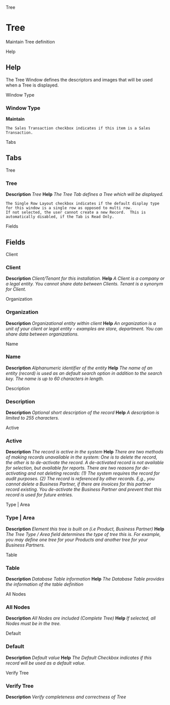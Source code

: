 
Tree
# Tree


Maintain Tree definition

Help
## Help

The Tree Window defines the descriptors and images that will be used when a Tree is displayed.

Window Type
### Window Type

**Maintain**

```
The Sales Transaction checkbox indicates if this item is a Sales Transaction.
```

Tabs
## Tabs


Tree
### Tree

**Description**
 *Tree*
**Help**
 *The Tree Tab defines a Tree which will be displayed.*

```
The Single Row Layout checkbox indicates if the default display type for this window is a single row as opposed to multi row.
If not selected, the user cannot create a new Record.  This is automatically disabled, if the Tab is Read Only.
```
Fields
## Fields


Client
### Client

**Description**
 *Client/Tenant for this installation.*
**Help**
 *A Client is a company or a legal entity. You cannot share data between Clients. Tenant is a synonym for Client.*

Organization
### Organization

**Description**
 *Organizational entity within client*
**Help**
 *An organization is a unit of your client or legal entity - examples are store, department. You can share data between organizations.*

Name
### Name

**Description**
 *Alphanumeric identifier of the entity*
**Help**
 *The name of an entity (record) is used as an default search option in addition to the search key. The name is up to 60 characters in length.*

Description
### Description

**Description**
 *Optional short description of the record*
**Help**
 *A description is limited to 255 characters.*

Active
### Active

**Description**
 *The record is active in the system*
**Help**
 *There are two methods of making records unavailable in the system: One is to delete the record, the other is to de-activate the record. A de-activated record is not available for selection, but available for reports.
There are two reasons for de-activating and not deleting records:
(1) The system requires the record for audit purposes.
(2) The record is referenced by other records. E.g., you cannot delete a Business Partner, if there are invoices for this partner record existing. You de-activate the Business Partner and prevent that this record is used for future entries.*

Type | Area
### Type | Area

**Description**
 *Element this tree is built on (i.e Product, Business Partner)*
**Help**
 *The Tree Type / Area field determines the type of tree this is.  For example, you may define one tree for your Products and another tree for your Business Partners.*

Table
### Table

**Description**
 *Database Table information*
**Help**
 *The Database Table provides the information of the table definition*

All Nodes
### All Nodes

**Description**
 *All Nodes are included (Complete Tree)*
**Help**
 *If selected, all Nodes must be in the tree.*

Default
### Default

**Description**
 *Default value*
**Help**
 *The Default Checkbox indicates if this record will be used as a default value.*

Verify Tree
### Verify Tree

**Description**
 *Verify completeness and correctness of Tree*
